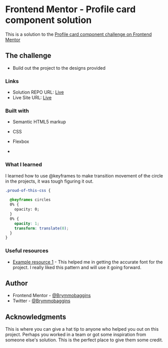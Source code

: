# Frontend Mentor - Profile card component solution

This is a solution to the [Profile card component challenge on Frontend Mentor](https://www.frontendmentor.io/challenges/p)


## The challenge

- Build out the project to the designs provided

### Links

- Solution REPO URL: [Live](https://github.com/Brymmobaggins/Profile-card-component.git)
- Live Site URL:  [Live](https://brymmobaggins.github.io/Profile-card-component/)


### Built with

- Semantic HTML5 markup
- CSS
- Flexbox

-

### What I learned

I learned how to use @keyframes to make transition movement of the circle in the projects, it was tough figuring it out.

```css
.proud-of-this-css {
  
  @keyframes circles 
  0% {
    opacity: 0;
  }
  0% {
    opacity: 1;
    transform: translate(0);
  }
}

```


### Useful resources

- [Example resource 1](https://Googlefont.com) - This helped me in getting the accurate font for the project. I really liked this pattern and will use it going forward.

## Author

- Frontend Mentor - [@Brymmobaggins](https://www.frontendmentor.io/profile/brymmobaggins)
- Twitter - [@Brymmobaggins](https://www.twitter.com/brymmobaggins)


## Acknowledgments

This is where you can give a hat tip to anyone who helped you out on this project. Perhaps you worked in a team or got some inspiration from someone else's solution. This is the perfect place to give them some credit.

